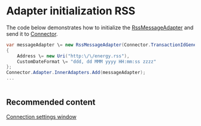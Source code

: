 # Adapter initialization RSS

The code below demonstrates how to initialize the [RssMessageAdapter](../api/StockSharp.Rss.RssMessageAdapter.html) and send it to [Connector](../api/StockSharp.Algo.Connector.html).

```cs
var messageAdapter \= new RssMessageAdapter(Connector.TransactionIdGenerator)
{
    Address \= new Uri("http:\/\/energy.rss"),
    CustomDateFormat \= "ddd, dd MMM yyyy HH:mm:ss zzzz"
};
Connector.Adapter.InnerAdapters.Add(messageAdapter);
...	
							
```

## Recommended content

[Connection settings window](API_UI_ConnectorWindow.md)
